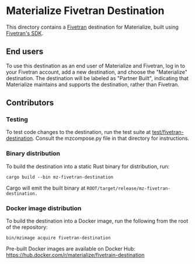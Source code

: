 # Materialize Fivetran Destination

This directory contains a [Fivetran] destination for Materialize, built using
[Fivetran's SDK][fivetran-sdk].

## End users

To use this destination as an end user of Materialize and Fivetran, log in to
your Fivetran account, add a new destination, and choose the "Materialize"
destination. The destination will be labeled as "Partner Built", indicating that
Materialize maintains and supports the destination, rather than Fivetran.

## Contributors

### Testing

To test code changes to the destination, run the test suite at
[test/fivetran-destination]. Consult the mzcompose.py file in that directory
for instructions.

### Binary distribution

To build the destination into a static Rust binary for distribution, run:

```shell
cargo build --bin mz-fivetran-destination
```

Cargo will emit the built binary at
`ROOT/target/release/mz-fivetran-destination.`

### Docker image distribution

To build the destination into a Docker image, run the following from the root of
the repository:

```
bin/mzimage acquire fivetran-destination
```

Pre-built Docker images are available on Docker Hub:
<https://hub.docker.com/r/materialize/fivetrain-destination>

[fivetran]: https://fivetran.com
[fivetran-sdk]: https://github.com/fivetran/fivetran_sdk
[test/fivetran-destination]: ../test/fivetran-destination
